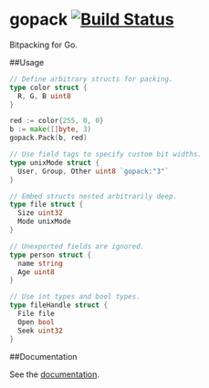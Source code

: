 <!--
Copyright 2014 The Authors. All rights reserved.
Use of this source code is governed by a BSD-style
license that can be found in the LICENSE file.
-->

gopack [![Build Status](https://travis-ci.org/joshlf/gopack.svg?branch=master)](https://travis-ci.org/joshlf/gopack)
======

Bitpacking for Go.

##Usage


```Go
// Define arbitrary structs for packing.
type color struct {
  R, G, B uint8
}

red := color{255, 0, 0}
b := make([]byte, 3)
gopack.Pack(b, red)

// Use field tags to specify custom bit widths.
type unixMode struct {
  User, Group, Other uint8 `gopack:"3"`
}

// Embed structs nested arbitrarily deep.
type file struct {
  Size uint32
  Mode unixMode
}

// Unexported fields are ignored.
type person struct {
  name string
  Age uint8
}

// Use int types and bool types.
type fileHandle struct {
  File file
  Open bool
  Seek uint32
}
```

##Documentation

See the [documentation](http://godoc.org/github.com/synful/gopack).
